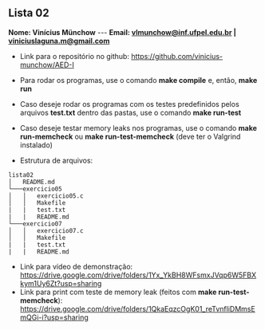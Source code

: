 ## Lista 02

**Nome: Vinícius Münchow** ---
**Email: vlmunchow@inf.ufpel.edu.br | viniciuslaguna.m@gmail.com**

- Link para o repositório no github: https://github.com/vinicius-munchow/AED-I
- Para rodar os programas, use o comando **make compile** e, então, **make run**
- Caso deseje rodar os programas com os testes predefinidos pelos arquivos **test.txt** dentro das pastas, use o comando **make run-test**
- Caso deseje testar memory leaks nos programas, use o comando **make run-memcheck** ou **make run-test-memcheck** (deve ter o Valgrind instalado)

- Estrutura de arquivos:

```
lista02
│   README.md
└───exercicio05
│   │   exercicio05.c
│   │   Makefile
|   |   test.txt
|   |   README.md
└───exercicio07
│   │   exercicio07.c
│   │   Makefile
|   |   test.txt
|   |   README.md

```
- Link para vídeo de demonstração: https://drive.google.com/drive/folders/1Yx_YkBH8WFsmxJVqp6W5FBXkym1Uy6Zt?usp=sharing
- Link para print com teste de memory leak (feitos com **make run-test-memcheck**): https://drive.google.com/drive/folders/1QkaEqzcOgK01_reTvnfliDMmsEmQGi-i?usp=sharing